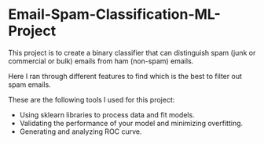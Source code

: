 # Email-Spam-Classification-ML-Project
This project is to create a binary classifier that can distinguish spam (junk or commercial or bulk) emails from ham (non-spam) emails.

Here I ran through different features to find which is the best to filter out spam emails. 

These are the following tools I used for this project: 

- Using sklearn libraries to process data and fit models.
- Validating the performance of your model and minimizing overfitting.
- Generating and analyzing ROC curve.
